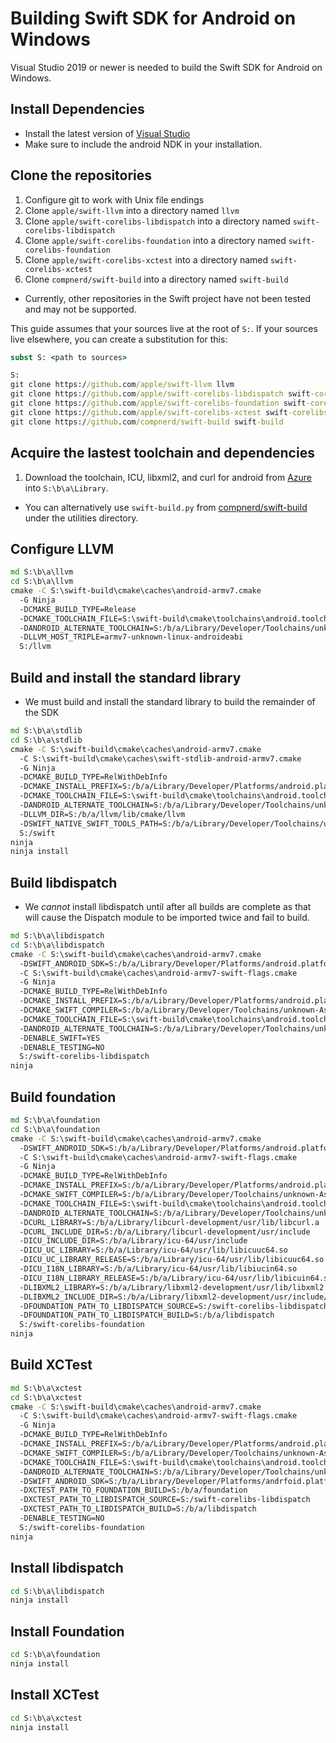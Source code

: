 # Building Swift SDK for Android on Windows

Visual Studio 2019 or newer is needed to build the Swift SDK for Android on
Windows.

## Install Dependencies
- Install the latest version of [Visual Studio](https://www.visualstudio.com/downloads/)
- Make sure to include the android NDK in your installation.

## Clone the repositories
1. Configure git to work with Unix file endings
1. Clone `apple/swift-llvm` into a directory named `llvm`
1. Clone `apple/swift-corelibs-libdispatch` into a directory named `swift-corelibs-libdispatch`
1. Clone `apple/swift-corelibs-foundation` into a directory named `swift-corelibs-foundation`
1. Clone `apple/swift-corelibs-xctest` into a directory named `swift-corelibs-xctest`
1. Clone `compnerd/swift-build` into a directory named `swift-build`

- Currently, other repositories in the Swift project have not been tested and
  may not be supported.

This guide assumes that your sources live at the root of `S:`.  If your sources
live elsewhere, you can create a substitution for this:

```cmd
subst S: <path to sources>
```

```cmd
S:
git clone https://github.com/apple/swift-llvm llvm
git clone https://github.com/apple/swift-corelibs-libdispatch swift-corelibs-libdispatch
git clone https://github.com/apple/swift-corelibs-foundation swift-corelibs-foundation
git clone https://github.com/apple/swift-corelibs-xctest swift-corelibs-xctest
git clone https://github.com/compnerd/swift-build swift-build
```

## Acquire the lastest toolchain and dependencies

1. Download the toolchain, ICU, libxml2, and curl for android from
   [Azure](https://dev.azure.com/compnerd/swift-build) into `S:\b\a\Library`.

- You can alternatively use `swift-build.py` from
  [compnerd/swift-build](https://www.github.com/compnerd/swift-build) under
  the utilities directory.

## Configure LLVM

```cmd
md S:\b\a\llvm
cd S:\b\a\llvm
cmake -C S:\swift-build\cmake\caches\android-armv7.cmake                                                        ^
  -G Ninja                                                                                                      ^
  -DCMAKE_BUILD_TYPE=Release                                                                                    ^
  -DCMAKE_TOOLCHAIN_FILE=S:\swift-build\cmake\toolchains\android.toolchain.cmake                                ^
  -DANDROID_ALTERNATE_TOOLCHAIN=S:/b/a/Library/Developer/Toolchains/unknown-Asserts-development.xctoolchain/usr ^
  -DLLVM_HOST_TRIPLE=armv7-unknown-linux-androideabi                                                            ^
  S:/llvm
```

## Build and install the standard library

- We must build and install the standard library to build the remainder of the
  SDK

```cmd
md S:\b\a\stdlib
cd S:\b\a\stdlib
cmake -C S:\swift-build\cmake\caches\android-armv7.cmake                                                              ^
  -C S:\swift-build\cmake\caches\swift-stdlib-android-armv7.cmake                                                     ^
  -G Ninja                                                                                                            ^
  -DCMAKE_BUILD_TYPE=RelWithDebInfo                                                                                   ^
  -DCMAKE_INSTALL_PREFIX=S:/b/a/Library/Developer/Platforms/android.platform/Developer/SDKs/android.sdk/usr           ^
  -DCMAKE_TOOLCHAIN_FILE=S:\swift-build\cmake\toolchains\android.toolchain.cmake                                      ^
  -DANDROID_ALTERNATE_TOOLCHAIN=S:/b/a/Library/Developer/Toolchains/unknown-Asserts-development.xctoolchain/usr       ^
  -DLLVM_DIR=S:/b/a/llvm/lib/cmake/llvm                                                                               ^
  -DSWIFT_NATIVE_SWIFT_TOOLS_PATH=S:/b/a/Library/Developer/Toolchains/unknown-Asserts-development.xctoolchain/usr/bin ^
  S:/swift
ninja
ninja install
```

## Build libdispatch

- We *cannot* install libdispatch until after all builds are complete as that
  will cause the Dispatch module to be imported twice and fail to build.

```cmd
md S:\b\a\libdispatch
cd S:\b\a\libdispatch
cmake -C S:\swift-build\cmake\caches\android-armv7.cmake                                                                ^
  -DSWIFT_ANDROID_SDK=S:/b/a/Library/Developer/Platforms/android.platform/Developer/SDKs/android.sdk                    ^
  -C S:\swift-build\cmake\caches\android-armv7-swift-flags.cmake                                                        ^
  -G Ninja                                                                                                              ^
  -DCMAKE_BUILD_TYPE=RelWithDebInfo                                                                                     ^
  -DCMAKE_INSTALL_PREFIX=S:/b/a/Library/Developer/Platforms/android.platform/Developer/SDKs/android.sdk/usr             ^
  -DCMAKE_SWIFT_COMPILER=S:/b/a/Library/Developer/Toolchains/unknown-Asserts-development.xctoolchain/usr/bin/swiftc.exe ^
  -DCMAKE_TOOLCHAIN_FILE=S:\swift-build\cmake\toolchains\android.toolchain.cmake                                        ^
  -DANDROID_ALTERNATE_TOOLCHAIN=S:/b/a/Library/Developer/Toolchains/unknown-Asserts-development.xctoolchain/usr         ^
  -DENABLE_SWIFT=YES                                                                                                    ^
  -DENABLE_TESTING=NO                                                                                                   ^
  S:/swift-corelibs-libdispatch
ninja
```

## Build foundation

```cmd
md S:\b\a\foundation
cd S:\b\a\foundation
cmake -C S:\swift-build\cmake\caches\android-armv7.cmake                                                                ^
  -DSWIFT_ANDROID_SDK=S:/b/a/Library/Developer/Platforms/android.platform/Developer/SDKs/android.sdk                    ^
  -C S:\swift-build\cmake\caches\android-armv7-swift-flags.cmake                                                        ^
  -G Ninja                                                                                                              ^
  -DCMAKE_BUILD_TYPE=RelWithDebInfo                                                                                     ^
  -DCMAKE_INSTALL_PREFIX=S:/b/a/Library/Developer/Platforms/android.platform/Developer/SDKs/android.sdk/usr             ^
  -DCMAKE_SWIFT_COMPILER=S:/b/a/Library/Developer/Toolchains/unknown-Asserts-development.xctoolchain/usr/bin/swiftc.exe ^
  -DCMAKE_TOOLCHAIN_FILE=S:\swift-build\cmake\toolchains\android.toolchain.cmake                                        ^
  -DANDROID_ALTERNATE_TOOLCHAIN=S:/b/a/Library/Developer/Toolchains/unknown-Asserts-development.xctoolchain/usr         ^
  -DCURL_LIBRARY=S:/b/a/Library/libcurl-development/usr/lib/libcurl.a                                                   ^
  -DCURL_INCLUDE_DIR=S:/b/a/Library/libcurl-development/usr/include                                                     ^
  -DICU_INCLUDE_DIR=S:/b/a/Library/icu-64/usr/include                                                                   ^
  -DICU_UC_LIBRARY=S:/b/a/Library/icu-64/usr/lib/libicuuc64.so                                                          ^
  -DICU_UC_LIBRARY_RELEASE=S:/b/a/Library/icu-64/usr/lib/libicuuc64.so                                                  ^
  -DICU_I18N_LIBRARY=S:/b/a/Library/icu-64/usr/lib/libiucin64.so                                                        ^
  -DICU_I18N_LIBRARY_RELEASE=S:/b/a/Library/icu-64/usr/lib/libicuin64.so                                                ^
  -DLIBXML2_LIBRARY=S:/b/a/Library/libxml2-development/usr/lib/libxml2.a                                                ^
  -DLIBXML2_INCLUDE_DIR=S:/b/a/Library/libxml2-development/usr/include/libxml2                                          ^
  -DFOUNDATION_PATH_TO_LIBDISPATCH_SOURCE=S:/swift-corelibs-libdispatch                                                 ^
  -DFOUNDATION_PATH_TO_LIBDISPATCH_BUILD=S:/b/a/libdispatch                                                             ^
  S:/swift-corelibs-foundation
ninja
```

## Build XCTest

```cmd
md S:\b\a\xctest
cd S:\b\a\xctest
cmake -C S:\swift-build\cmake\caches\android-armv7.cmake                                                                ^
  -C S:\swift-build\cmake\caches\android-armv7-swift-flags.cmake                                                        ^
  -G Ninja                                                                                                              ^
  -DCMAKE_BUILD_TYPE=RelWithDebInfo                                                                                     ^
  -DCMAKE_INSTALL_PREFIX=S:/b/a/Library/Developer/Platforms/android.platform/Developer/SDKs/android.sdk/usr             ^
  -DCMAKE_SWIFT_COMPILER=S:/b/a/Library/Developer/Toolchains/unknown-Asserts-development.xctoolchain/usr/bin/swiftc.exe ^
  -DCMAKE_TOOLCHAIN_FILE=S:\swift-build\cmake\toolchains\android.toolchain.cmake                                        ^
  -DANDROID_ALTERNATE_TOOLCHAIN=S:/b/a/Library/Developer/Toolchains/unknown-Asserts-development.xctoolchain/usr         ^
  -DSWIFT_ANDROID_SDK=S:/b/a/Library/Developer/Platforms/andrfoid.platform/Developer/SDKs/android.sdk                   ^
  -DXCTEST_PATH_TO_FOUNDATION_BUILD=S:/b/a/foundation                                                                   ^
  -DXCTEST_PATH_TO_LIBDISPATCH_SOURCE=S:/swift-corelibs-libdispatch                                                     ^
  -DXCTEST_PATH_TO_LIBDISPATCH_BUILD=S:/b/a/libdispatch                                                                 ^
  -DENABLE_TESTING=NO                                                                                                   ^
  S:/swift-corelibs-foundation
ninja
```

## Install libdispatch

```cmd
cd S:\b\a\libdispatch
ninja install
```

## Install Foundation

```cmd
cd S:\b\a\foundation
ninja install
```

## Install XCTest

```cmd
cd S:\b\a\xctest
ninja install
```


